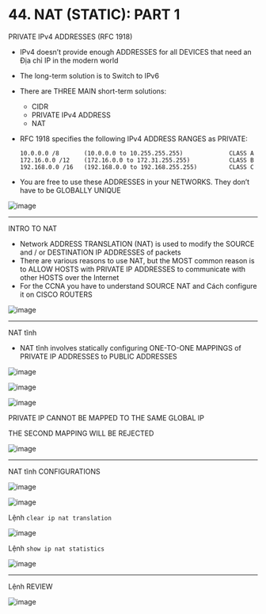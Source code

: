 # 44. NAT (STATIC): PART 1

PRIVATE IPv4 ADDRESSES (RFC 1918)

- IPv4 doesn’t provide enough ADDRESSES for all DEVICES that need an Địa chỉ IP in the modern world
- The long-term solution is to Switch to IPv6
- There are THREE MAIN short-term solutions:
    - CIDR
    - PRIVATE IPv4 ADDRESS
    - NAT
- RFC 1918 specifies the following IPv4 ADDRESS RANGES as PRIVATE:
    
    ```
    10.0.0.0 /8       (10.0.0.0 to 10.255.255.255)             CLASS A 
    172.16.0.0 /12    (172.16.0.0 to 172.31.255.255)           CLASS B
    192.168.0.0 /16   (192.168.0.0 to 192.168.255.255)         CLASS C
    ```
    
- You are free to use these ADDRESSES in your NETWORKS. They don’t have to be GLOBALLY UNIQUE

![image](https://github.com/psaumur/CCNA/assets/106411237/c774460a-0479-40ed-ac62-1e9820960943)

---

INTRO TO NAT

- Network ADDRESS TRANSLATION (NAT) is used to modify the SOURCE and / or DESTINATION IP ADDRESSES of packets
- There are various reasons to use NAT, but the MOST common reason is to ALLOW HOSTS with PRIVATE IP ADDRESSES to communicate with other HOSTS over the Internet
- For the CCNA you have to understand SOURCE NAT and Cách configure it on CISCO ROUTERS

![image](https://github.com/psaumur/CCNA/assets/106411237/11cbc222-4b2d-4283-9a8f-86cfff2e109d)

---

NAT tĩnh

- NAT tĩnh involves statically configuring ONE-TO-ONE MAPPINGS of PRIVATE IP ADDRESSES to PUBLIC ADDRESSES

![image](https://github.com/psaumur/CCNA/assets/106411237/40867b28-66ff-4182-be97-8495a4c2de23)

![image](https://github.com/psaumur/CCNA/assets/106411237/b77177cc-f6e3-434f-87e0-fb5d0fe14c90)

![image](https://github.com/psaumur/CCNA/assets/106411237/daac56f4-5af8-482c-9d1d-63a0fb3bdcb1)

PRIVATE IP CANNOT BE MAPPED TO THE SAME GLOBAL IP

THE SECOND MAPPING WILL BE REJECTED

![image](https://github.com/psaumur/CCNA/assets/106411237/6dceb3c2-39d6-4299-b08d-90cbddb8d6b3)

---

NAT tĩnh CONFIGURATIONS

![image](https://github.com/psaumur/CCNA/assets/106411237/1b0d6780-56d8-4ea0-870b-abb65d3a6e66)

![image](https://github.com/psaumur/CCNA/assets/106411237/add755f6-2d2c-4fe8-aae1-6d1aeecb6ea2)

Lệnh `clear ip nat translation`

![image](https://github.com/psaumur/CCNA/assets/106411237/4266d928-0970-4386-82d7-159cc2b02df6)

Lệnh `show ip nat statistics`

![image](https://github.com/psaumur/CCNA/assets/106411237/2e70576f-3879-4ba6-8ffa-307fd0c243c9)

---

Lệnh REVIEW

![image](https://github.com/psaumur/CCNA/assets/106411237/061f4c43-e755-41e8-b8b4-9e31e0723a19)
